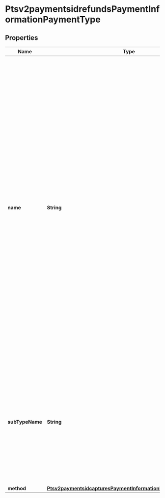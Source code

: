 
# Ptsv2paymentsidrefundsPaymentInformationPaymentType

## Properties
Name | Type | Description | Notes
------------ | ------------- | ------------- | -------------
**name** | **String** | A Payment Type is an agreed means for a payee to receive legal tender from a payer. The way one pays for a commercial financial transaction. Examples: Card, Bank Transfer, Digital, Direct Debit. Possible values: - &#x60;CARD&#x60; (use this for a PIN debit transaction) - &#x60;CHECK&#x60; (use this for all eCheck payment transactions - ECP Debit, ECP Follow-on Credit, ECP StandAlone Credit) - &#x60;bankTransfer&#x60; (use for Online Bank Transafer for methods such as P24, iDeal, Estonia Bank, KCP) - &#x60;localCard&#x60; (KCP Local card via Altpay) - &#x60;carrierBilling&#x60; (KCP Carrier Billing via Altpay)  |  [optional]
**subTypeName** | **String** | Detailed information about the Payment Type. Possible values: - &#x60;DEBIT&#x60;: Use this value to indicate a PIN debit transaction.  Examples: For Card, if Credit or Debit or PrePaid. For Bank Transfer, if Online Bank Transfer or Wire Transfers.  |  [optional]
**method** | [**Ptsv2paymentsidcapturesPaymentInformationPaymentTypeMethod**](Ptsv2paymentsidcapturesPaymentInformationPaymentTypeMethod.md) |  |  [optional]



